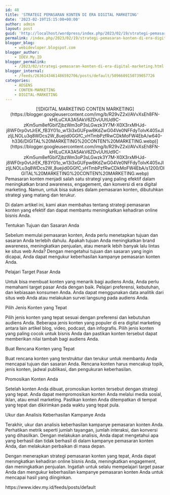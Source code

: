 ```yaml
---
id: 48
title: 'STRATEGI PEMASARAN KONTEN DI ERA DIGITAL MARKETING'
date: '2023-02-19T15:15:00+00:00'
author: admin
layout: post
guid: 'http://localhost/wordpress/index.php/2023/02/19/strategi-pemasaran-konten-di-era-digital-marketing/'
permalink: /index.php/2023/02/19/strategi-pemasaran-konten-di-era-digital-marketing/
blogger_blog:
    - webidevloper.blogspot.com
blogger_author:
    - IDEV.My.ID
blogger_permalink:
    - /2023/02/strategi-pemasaran-konten-di-era-digital-marketing.html
blogger_internal:
    - /feeds/2636143461486592706/posts/default/5096609150739057726
categories:
    - ADSENS
    - CONTEN-MARKETING
    - DIGITAL-MARKETING
---
```


<div style="clear: both; text-align: center;">[![DIGITAL MARKETING CONTEN MARKETING](https://blogger.googleusercontent.com/img/b/R29vZ2xl/AVvXsEh8FN-kHlLuCXA3A5AkV6ZDvUUtUd9C-zKm5um8efGbifZjbzWm3oP3sLGwzk3Y7M-X0X3rxMHJd-j8WF0rp0vtJrEK_fB3Y01o_w13i3xGUFpw8KdZwG04Ve0NFFdyToIvK405xJIzljLNOLu3q8WDcs2W_8uejid0GGfC_vHTmbPzfRwCDkMoFW4EbA/w640-h336/DIGITAL%20MARKETING%20CONTEN%20MARKETING.webp)](https://blogger.googleusercontent.com/img/b/R29vZ2xl/AVvXsEh8FN-kHlLuCXA3A5AkV6ZDvUUtUd9C-zKm5um8efGbifZjbzWm3oP3sLGwzk3Y7M-X0X3rxMHJd-j8WF0rp0vtJrEK_fB3Y01o_w13i3xGUFpw8KdZwG04Ve0NFFdyToIvK405xJIzljLNOLu3q8WDcs2W_8uejid0GGfC_vHTmbPzfRwCDkMoFW4EbA/s1200/DIGITAL%20MARKETING%20CONTEN%20MARKETING.webp)</div>Pemasaran konten menjadi salah satu strategi yang paling efektif dalam meningkatkan brand awareness, engagement, dan konversi di era digital marketing. Namun, untuk bisa sukses dalam pemasaran konten, dibutuhkan strategi yang matang dan terukur.

Di dalam artikel ini, kami akan membahas tentang strategi pemasaran konten yang efektif dan dapat membantu meningkatkan kehadiran online bisnis Anda.

Tentukan Tujuan dan Sasaran Anda

Sebelum memulai pemasaran konten, Anda perlu menetapkan tujuan dan sasaran Anda terlebih dahulu. Apakah tujuan Anda meningkatkan brand awareness, meningkatkan penjualan, atau menarik lebih banyak lalu lintas ke situs web Anda? Dengan mengetahui tujuan dan sasaran yang ingin dicapai, Anda dapat mengukur keberhasilan kampanye pemasaran konten Anda.

Pelajari Target Pasar Anda

Untuk bisa membuat konten yang menarik bagi audiens Anda, Anda perlu memahami target pasar Anda dengan baik. Pelajari preferensi, kebutuhan, dan kebiasaan konsumen Anda. Anda dapat menggunakan data analitik dari situs web Anda atau melakukan survei langsung pada audiens Anda.

Pilih Jenis Konten yang Tepat

Pilih jenis konten yang tepat sesuai dengan preferensi dan kebutuhan audiens Anda. Beberapa jenis konten yang populer di era digital marketing antara lain artikel blog, video, podcast, dan infografis. Pilih jenis konten yang paling cocok untuk bisnis Anda dan pastikan konten tersebut dapat memberikan nilai tambah bagi audiens Anda.

Buat Rencana Konten yang Tepat

Buat rencana konten yang terstruktur dan terukur untuk membantu Anda mencapai tujuan dan sasaran Anda. Rencana konten harus mencakup topik, jenis konten, jadwal publikasi, dan pengukuran keberhasilan.

Promosikan Konten Anda

Setelah konten Anda dibuat, promosikan konten tersebut dengan strategi yang tepat. Anda dapat mempromosikan konten Anda melalui media sosial, iklan, atau email marketing. Pastikan konten Anda ditempatkan di tempat yang tepat dan dikirimkan pada waktu yang tepat pula.

Ukur dan Analisis Keberhasilan Kampanye Anda

Terakhir, ukur dan analisis keberhasilan kampanye pemasaran konten Anda. Perhatikan metrik seperti jumlah tayangan, jumlah interaksi, dan konversi yang dihasilkan. Dengan melakukan analisis, Anda dapat mengetahui apa yang berhasil dan tidak berhasil di dalam kampanye pemasaran konten Anda, dan melakukan perbaikan di masa depan.

Dengan menerapkan strategi pemasaran konten yang tepat, Anda dapat meningkatkan kehadiran online bisnis Anda, meningkatkan engagement, dan meningkatkan penjualan. Ingatlah untuk selalu mempelajari target pasar Anda dan mengukur keberhasilan kampanye pemasaran konten Anda untuk mencapai hasil yang diinginkan.

<div>https://www.idev.my.id/feeds/posts/default</div>